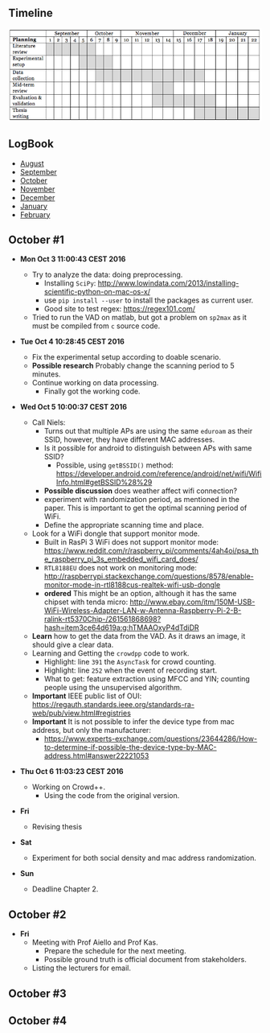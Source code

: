 Timeline
--------
![alt tag](master-thesis-timeline.png)

LogBook
-------
- [August](https://github.com/gtrdp/masters-thesis-guntur/blob/master/LogBook/00-august.md)
- [September](https://github.com/gtrdp/masters-thesis-guntur/blob/master/LogBook/01-september.md)
- [October](https://github.com/gtrdp/masters-thesis-guntur/blob/master/LogBook/02-october.md)
- [November](https://github.com/gtrdp/masters-thesis-guntur/blob/master/LogBook/03-november.md)
- [December](https://github.com/gtrdp/masters-thesis-guntur/blob/master/LogBook/04-december.md)
- [January](https://github.com/gtrdp/masters-thesis-guntur/blob/master/LogBook/05-january.md)
- [February](https://github.com/gtrdp/masters-thesis-guntur/blob/master/LogBook/06-february.md)

October #1
----------
- **Mon Oct  3 11:00:43 CEST 2016**
	- Try to analyze the data: doing preprocessing.
		- Installing `SciPy`: http://www.lowindata.com/2013/installing-scientific-python-on-mac-os-x/
		- use `pip install --user` to install the packages as current user.
		- Good site to test regex: https://regex101.com/
	- Tried to run the VAD on matlab, but got a problem on `sp2max` as it must be compiled from `c` source code.

- **Tue Oct  4 10:28:45 CEST 2016**
	- Fix the experimental setup according to doable scenario.
	- **Possible research** Probably change the scanning period to 5 minutes.
	- Continue working on data processing.
		- Finally got the working code.

- **Wed Oct  5 10:00:37 CEST 2016**
	- Call Niels:
		- Turns out that multiple APs are using the same `eduroam` as their SSID, however, they have different MAC addresses.
		- Is it possible for android to distinguish between APs with same SSID?
			- Possible, using `getBSSID()` method: https://developer.android.com/reference/android/net/wifi/WifiInfo.html#getBSSID%28%29
		- **Possible discussion** does weather affect wifi connection?
		- experiment with randomization period, as mentioned in the paper. This is important to get the optimal scanning period of WiFi.
		- Define the appropriate scanning time and place.
	- Look for a WiFi dongle that support monitor mode.
		- Built in RasPi 3 WiFi does not support monitor mode: https://www.reddit.com/r/raspberry_pi/comments/4ah4oi/psa_the_raspberry_pi_3s_embedded_wifi_card_does/
		- `RTL8188EU` does not work on monitoring mode: http://raspberrypi.stackexchange.com/questions/8578/enable-monitor-mode-in-rtl8188cus-realtek-wifi-usb-dongle
		- **ordered** This might be an option, although it has the same chipset with tenda micro: http://www.ebay.com/itm/150M-USB-WiFi-Wireless-Adapter-LAN-w-Antenna-Raspberry-Pi-2-B-ralink-rt5370Chip-/261561868698?hash=item3ce64d619a:g:hTMAAOxyP4dTdiDR
	- **Learn** how to get the data from the VAD. As it draws an image, it should give a clear data.
	- Learning and Getting the `crowdpp` code to work.
		- Highlight: line `391` the `AsyncTask` for crowd counting.
		- Highlight: line `252` when the event of recording start.
		- What to get: feature extraction using MFCC and YIN; counting people using the unsupervised algorithm.
	- **Important** IEEE public list of OUI: https://regauth.standards.ieee.org/standards-ra-web/pub/view.html#registries
	- **Important** It is not possible to infer the device type from mac address, but only the manufacturer:
		- https://www.experts-exchange.com/questions/23644286/How-to-determine-if-possible-the-device-type-by-MAC-address.html#answer22221053

- **Thu Oct  6 11:03:23 CEST 2016**
	- Working on Crowd++.
		- Using the code from the original version.

- **Fri**
	- Revising thesis

- **Sat**
	- Experiment for both social density and mac address randomization.

- **Sun**
	- Deadline Chapter 2.

October #2
----------
- **Fri**
	- Meeting with Prof Aiello and Prof Kas.
		- Prepare the schedule for the next meeting.
		- Possible ground truth is official document from stakeholders.
	- Listing the lecturers for email.


October #3
----------

October #4
----------